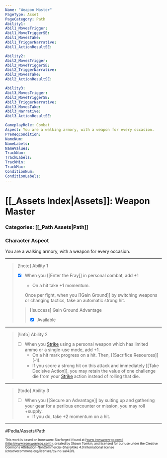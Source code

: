 ```yaml
---
Name: "Weapon Master"
PageType: Asset
PageCategory: Path
Ability1:
Abil1_MovesTrigger:
Abil1_MoveTriggerSE:
Abil1_MovesTake:
Abil1_TriggerNarrative:
Abil1_ActionResultSE:

Ability2:
Abil2_MovesTrigger:
Abil2_MoveTriggerSE:
Abil2_TriggerNarrative:
Abil2_MovesTake:
Abil2_ActionResultSE:

Ability3:
Abil3_MovesTrigger:
Abil3_MoveTriggerSE:
Abil3_TriggerNarrative:
Abil3_MovesTake:
Abil3_Narrative:
Abil3_ActionResultSE:

GameplayRole: Combat
Aspect: You are a walking armory, with a weapon for every occasion.
PreReqCondition: 
NameNum:
NameLabels:
NameValues:
TrackNum:
TrackLabels:
TrackMin:
TrackMax:
ConditionNum:
ConditionLabels:
---
```

# [[_Assets Index|Assets]]: Weapon Master
### Categories: [[_Path Assets|Path]]
### Character Aspect
You are a walking armory, with a weapon for every occasion.
___
> [!note] Ability 1
> - [x] When you [[Enter the Fray]] in personal combat, add +1
> 	- On a hit take +1 momentum. 
> 	
> 	Once per fight, when you [[Gain Ground]] by switching weapons or changing tactics, take an automatic strong hit.
> > [!success] Gain Ground Advantage
> > - [x] Available
___
> [!info] Ability 2
> - [ ] When you [Strike](z_Obsi-Forge-Apedia/Moves/Combat/Strike.md) using a personal weapon which has limited ammo or a single-use mode, add +1.
> 	- On a hit mark progress on a hit. Then, [[Sacrifice Resources]] (-1). 
> 	- If you score a strong hit on this attack and immediately [[Take Decisive Action]], you may retain the value of one challenge die from your [Strike](z_Obsi-Forge-Apedia/Moves/Combat/Strike.md) action instead of rolling that die. 
___
> [!todo] Ability 3
> - [ ] When you [[Secure an Advantage]] by suiting up and gathering your gear for a perilous encounter or mission, you may roll +supply.
> 	- If you do, take +2 momentum on a hit.
___

#Pedia/Assets/Path 

<font size=-2>This work is based on Ironsworn: Starforged (found at [www.ironswornrpg.com](http://www.ironswornrpg.com)), created by Shawn Tomkin, and licensed for our use under the Creative Commons Attribution-NonCommercial-ShareAlike 4.0 International license  (creativecommons.org/licenses/by-nc-sa/4.0/).</font>